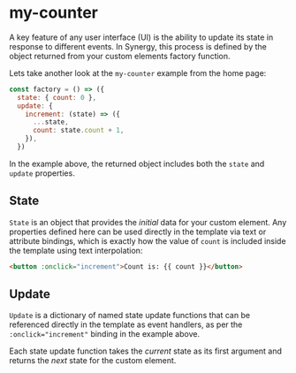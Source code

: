 <head>
  <title>Learn by example - My Counter | Synergy JS</title>
</head>
<x-app>

# my-counter

<my-counter></my-counter>

A key feature of any user interface (UI) is the ability to update its state in response to different events. In Synergy, this process is defined by the object returned from your custom elements factory function.

Lets take another look at the `my-counter` example from the home page:

```js
const factory = () => ({
  state: { count: 0 },
  update: {
    increment: (state) => ({
      ...state,
      count: state.count + 1,
    }),
  })
```

In the example above, the returned object includes both the `state` and `update` properties.

## State

`State` is an object that provides the _initial_ data for your custom element. Any properties defined here can be used directly in the template via text or attribute bindings, which is exactly how the value of `count` is included inside the template using text interpolation:

```html
<button :onclick="increment">Count is: {{ count }}</button>
```

## Update

`Update` is a dictionary of named state update functions that can be referenced directly in the template as event handlers, as per the `:onclick="increment"` binding in the example above.

Each state update function takes the _current_ state as its first argument and returns the _next_ state for the custom element.

</x-app>
